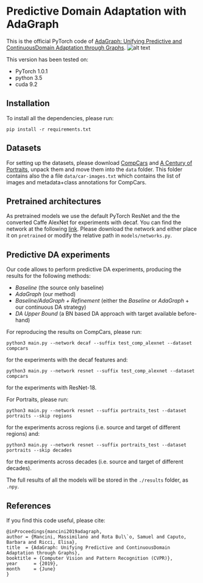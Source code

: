 # Predictive Domain Adaptation with AdaGraph 
This is the official PyTorch code of [AdaGraph: Unifying Predictive and ContinuousDomain Adaptation through Graphs](http://research.mapillary.com/img/publications/CVPR19b.pdf).
![alt text](https://raw.githubusercontent.com/mancinimassimiliano/adagraph/origin/img/teaser.png)

This version has been tested on:
* PyTorch 1.0.1
* python 3.5
* cuda 9.2

## Installation
To install all the dependencies, please run:
```
pip install -r requirements.txt
```

## Datasets
For setting up the datasets, please download [CompCars](http://mmlab.ie.cuhk.edu.hk/datasets/comp_cars/index.html) and [A Century of Portraits](http://people.eecs.berkeley.edu/~shiry/projects/yearbooks/yearbooks.html), unpack them and move them into the ```data``` folder. This folder contains also the a file ```data/car-images.txt``` which contains the list of images and metadata+class annotations for CompCars.

## Pretrained architectures
As pretrained models we use the default PyTorch ResNet and the the converted Caffe AlexNet for experiments with decaf. You can find the network at the following [link](https://drive.google.com/file/d/1QoVr4qqbc6RPG0XX-H3SwSAabDxr-Is6/view?usp=sharing). Please download the network and either place it on ```pretrained``` or modify the relative path in ```models/networks.py```.


## Predictive DA experiments
Our code allows to perform predictive DA experiments, producing the results for the following methods:

* _Baseline_ (the source only baseline)
* _AdaGraph_ (our method)
* _Baseline/AdaGraph + Refinement_ (either the _Baseline_ or _AdaGraph_ + our continuous DA strategy)
* _DA Upper Bound_ (a BN based DA approach with target available before-hand)

For reproducing the results on CompCars, please run:
```
python3 main.py --network decaf --suffix test_comp_alexnet --dataset compcars
```
for the experiments with the decaf features and:
```
python3 main.py --network resnet --suffix test_comp_alexnet --dataset compcars
```
for the experiments with ResNet-18.

For Portraits, please run:
```
python3 main.py --network resnet --suffix portraits_test --dataset portraits --skip regions
```
for the experiments across regions (i.e. source and target of different regions) and:
```
python3 main.py --network resnet --suffix portraits_test --dataset portraits --skip decades
```
for the experiments across decades (i.e. source and target of different decades).

The full results of all the models will be stored in the ```./results``` folder, as ```.npy```.


## References

If you find this code useful, please cite:

    @inProceedings{mancini2019adagraph,
	author = {Mancini, Massimilano and Rota Bul\`o, Samuel and Caputo, Barbara and Ricci, Elisa},
  	title  = {AdaGraph: Unifying Predictive and ContinuousDomain Adaptation through Graphs},
  	booktitle = {Computer Vision and Pattern Recognition (CVPR)},
  	year      = {2019},
  	month     = {June}
    }


